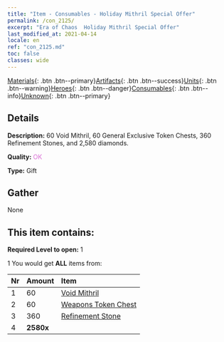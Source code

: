 ```yaml
---
title: "Item - Consumables - Holiday Mithril Special Offer"
permalink: /con_2125/
excerpt: "Era of Chaos  Holiday Mithril Special Offer"
last_modified_at: 2021-04-14
locale: en
ref: "con_2125.md"
toc: false
classes: wide
---
```

 [Materials](/Items/){: .btn .btn--primary}[Artifacts](/Items/Artifacts/){: .btn .btn--success}[Units](/Items/Units/){: .btn .btn--warning}[Heroes](/Items/Heroes/){: .btn .btn--danger}[Consumables](/Items/Consumables/){: .btn .btn--info}[Unknown](/Items/Unknown/){: .btn .btn--primary}

## Details
 **Description:** 60 Void Mithril, 60 General Exclusive Token Chests, 360 Refinement Stones, and 2,580 diamonds.

 **Quality:** <span style="color: #DA70D6">OK</span>

 **Type:** Gift

## Gather

  None

## This item contains:

 **Required Level to open:** 1

 1 You would get **ALL** items  from:

  | Nr | Amount |     Item    |
  |:---|:-------|:------------|
  | 1 | 60 | [Void Mithril](/Items/con_817/) | 
  | 2 | 60 | [Weapons Token Chest](/Items/con_1367/) | 
  | 3 | 360 | [Refinement Stone](/Items/con_814/) | 
  | 4 |  **2580x** | <i class="fas fa-gem"/> |  | 
